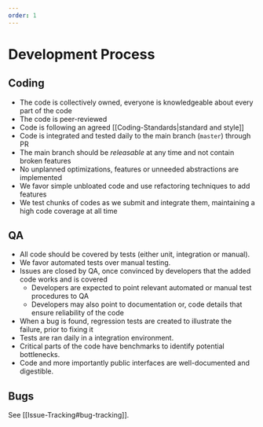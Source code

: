 ```yaml
---
order: 1
---
```


# Development Process

## Coding

- The code is collectively owned, everyone is knowledgeable about every part of the code
- The code is peer-reviewed
- Code is following an agreed [[Coding-Standards|standard and style]]
- Code is integrated and tested daily to the main branch (`master`) through PR
- The main branch should be _releasable_ at any time and not contain broken features
- No unplanned optimizations, features or unneeded abstractions are implemented
- We favor simple unbloated code and use refactoring techniques to add features
- We test chunks of codes as we submit and integrate them, maintaining a high code coverage at all time


## QA

- All code should be covered by tests (either unit, integration or manual).
- We favor automated tests over manual testing.
- Issues are closed by QA, once convinced by developers that the added code works and is covered
    - Developers are expected to point relevant automated or manual test procedures to QA
    - Developers may also point to documentation or, code details that ensure reliability of the code
- When a bug is found, regression tests are created to illustrate the failure, prior to fixing it
- Tests are ran daily in a integration environment.
- Critical parts of the code have benchmarks to identify potential bottlenecks.
- Code and more importantly public interfaces are well-documented and digestible.

## Bugs

See [[Issue-Tracking#bug-tracking]].
